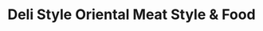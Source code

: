 ---
title: "Deli Style Oriental Meat Style & Food"
url: /calgary/deli-style-oriental-meat-style-and-food/
shop: deli
---